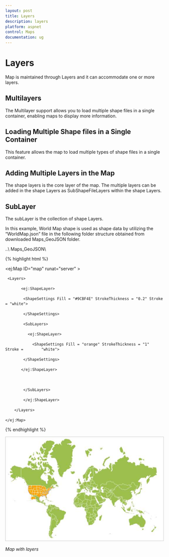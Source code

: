 ```yaml
---
layout: post
title: Layers
description: layers
platform: aspnet
control: Maps
documentation: ug
---
```


# Layers

Map is maintained through Layers and it can accommodate one or more layers.

## Multilayers

The Multilayer support allows you to load multiple shape files in a single container, enabling maps to display more information.

## Loading Multiple Shape files in a Single Container

This feature allows the map to load multiple types of shape files in a single container.

## Adding Multiple Layers in the Map 

The shape layers is the core layer of the map. The multiple layers can be added in the shape Layers as SubShapeFileLayers within the shape Layers.

## SubLayer

The subLayer is the collection of shape Layers. 

In this example, World Map shape is used as shape data by utilizing the “WorldMap.json” file in the following folder structure obtained from downloaded Maps_GeoJSON folder.

..\ Maps_GeoJSON\



{% highlight html %}


  <ej:Map ID="map" runat="server" >

     <Layers>                

           <ej:ShapeLayer>

            <ShapeSettings Fill = "#9CBF4E" StrokeThickness = "0.2" Stroke = "white">

            </ShapeSettings> 

            <SubLayers>

              <ej:ShapeLayer>

                <ShapeSettings Fill = "orange" StrokeThickness = "1" Stroke =        "white">

            </ShapeSettings>

           </ej:ShapeLayer>



            </SubLayers>         

            </ej:ShapeLayer>

        </Layers>

    </ej:Map>





{% endhighlight %}



![](Layers_images/Layers_img1.png)

_Map with layers_

